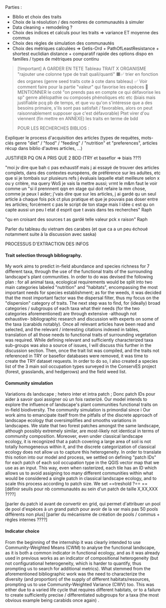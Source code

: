 Parties : 
- Biblio et choix des traits
- Choix de la résolution / des nombres de communautés à simuler
- Data cleaning + remodeling ?
- Choix des indices et calculs pour les traits => variance ET moyenne des commus
- Choix des règles de simulation des communautés
- Choix des métriques calculées => Getis-Ord + PathOfLeastResistance + shortest euclidian distance + comparatif rapide des options dispo en familles / types de métriques pour continu

>[!important] A GARDER EN TETE 
>Tableau TRAIT X ORGANISME
>"rajouter une colonne type de trait quali/quanti" 🟧✅
>trier en fonction des organes (genre seed traits cote à cote dans tableau) ✅
> Voir comment faire pour la partie "valeur" qui favorise les espèces 🔴
>MENTIONNER le coté "on prends pas en compte ce qui défavorise les sp" genre allélopathie ou composés phénoliques etc etc (biais mais justifiable pcq pb de temps, et que vu qu'on s'intéresse que a des besoins primaire, s'ils sont pas satisfait / favorables, alors on peut raisonnablement supposer que c'est défavorable)
> Ptet virer d'ou viennent (fin mettre en ANNEXE) les traits en terme de bdd
>
>
>
>POUR LES RECHERCHES BIBLIOS :
>
   Expliquer le process d'acquisition des articles (types de requêtes, mots-clés genre "diet" / "food" / "feeding" / "nutrition" et "preferences", articles récup dans biblio d'autres articles, ...)
>
   JUSTIFIER PQ ON A PRIS QUE 2 BDD (TRY et baseflor => biais ???)
>
   "moi jv dire que bah c pas exhaustif mais j ai essayé de trouver des articles complets, dans des contextes européens, de préférence sur les adultes, etc
   que si je tombais sur plusieurs refs j évaluais laquelle etait meilleure selon x ou y critère, ma query WoS je vais la mettre aussi; vrmt le m&m faut le voir comme un "si il prennnent qqn en stage qui doit refaire la mm chose, comme je peux l aider; j'vais dire que sur les articles, j ai gardé qu un seul article à chaque fois pck ct plus pratique et que je pouvais pas doser entre les articles; forcément c pas le script de ton stage mais l idée c est qu on capte aussi un peu l etat d esprit que t avais dans tes recherches" Raph
>
   "qu en croisant des sources t as gardé telle valeur pck x raison" Raph
>
   Parler du tableau du vietnam des carabes (et que ca a un peu échoué notamment suite à la discussion avec saska)
>    
   PROCESSUS D'EXTRACTION DES INFOS
#### Trait selection through bibliography.

My work aims to predict in-field abundance and species richness for 7 different taxa, through the use of the functional traits of the surrounding landscape's plant communities. In order to do was devised the following plan : for all animal taxa, ecological requirements would be split into two main categories labeled "nutrition" and "habitats", encompassing the most important needs for species establishment; as for the weeds, it was decided that the most important factor was the dispersal filter, thus my focus on the "dispersion" category of traits. The next step was to find, for (ideally) broad categories / subgroups of each taxa what their needs (for the two categories aforementioned) are through extensive -although not exhaustive- bibliographic research and discussion with experts on some of the taxa (carabids notably). Once all relevant articles have been read and selected, and the relevant / interesting citations indexed in tables, translation of all those needs to functional traits of surrounding vegetation was required. While defining relevant and sufficiently characterized taxa sub-groups was also a source of issues, I will discuss this further in the discussion section. Then, once the trait list was compiled, and the traits not referenced in TRY or baseflor databases were removed, it was time to create the TRY dataset requests. In order to do so, I also created a species list of the 3 main soil occupation types surveyed in the ConservES project (forest, grasslands, and hedgerows) and the field weed list.

#### Community simulation
Variations ds landscape ; hetero inter et intra patch ; Donc patch IDs pour aider à savoir quoi assigner où un fois rasterizé.
Our model intends to explore the influence of landscape's plant communities functional traits on in-field biodiversity. The community simulation is primordial since i
Our work aims to emancipate itself from the pitfalls of the discrete approach of landscape ecology that oversimplifies and smooths variations in landscapes. We state that two forest patches amongst the same landscape, although possibly extremely similar, are most-likely not identical in terms of community composition. Moreover, even under classical landscape ecology, it is recognized that a patch covering a large area of soil is not totally homogeneous within it, and the discrete categorization of classical ecology does not allow us to capture this heterogeneity. In order to translate this notion into our model and process, we settled on defining "patch IDs" for each patch of each soil occupation type in the QGIS vector map that we use as an input. This way, even when rasterized, each tile has an ID which allows us to avoid assigning too many different communities within what would be considered a single patch in classical landscape ecology, and to scale this process according to patch size. We set ==treshold ?==
==[définir seuils pour nb communautés au sein d'un patch de taille X,XX,XXX ????]

[parler du patch id avant de convertir en grid, qui permet d'attribuer un pool de pool d'espèces à un grand patch pour avoir de la var mais pas 50 pools différents non plus]
[parler du mécanisme de création de pools / commus + règles internes ????]
#### Indicator choice 

From the beginning of the internship it was clearly intended to use Community-Weighted Means (CWM) to analyse the functional landscape, as it is both a common indicator in functional ecology, and as it was already used in previous works as an indicator of compositional heterogeneity (but not configurational heterogeneity, which is harder to quantify, thus prompting us to search for additional metrics). What stemmed from the aforementioned bibliographic work was the need to characterize the diversity (and proportion) of the supply of different habitats/resources, prompting us to use Community-Weighted Variance (CWV) too. This was either due to a varied life cycle that requires different habitats, or to a failure to create sufficiently precise / differentiated subgroups for a taxa (the most obvious example being carabids once again) .




